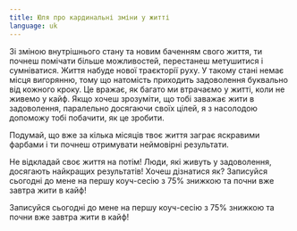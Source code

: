 ```yaml
---
title: Юля про кардинальні зміни у житті
language: uk
---
```


<p>Зі зміною внутрішнього стану та новим баченням свого життя, ти почнеш помічати
більше можливостей, перестанеш метушитися і сумніватися. Життя набуде нової
траєкторії руху. У такому стані немає місця вигорянню, тому що натомість
приходить задоволення буквально від кожного кроку. Це вражає, як багато ми
втрачаємо у житті, коли не живемо у кайф. Якщо хочеш зрозуміти, що тобі заважає
жити в задоволення, паралельно досягаючи своїх цілей, я з насолодою допоможу
тобі побачити, як це зробити.</p>

<p>Подумай, що вже за кілька місяців твоє життя заграє яскравими фарбами і ти
почнеш отримувати неймовірні результати.</p>

<p>Не відкладай своє життя на потім! Люди, які живуть у задоволення, досягають
найкращих результатів! Хочеш дізнатися як? Записуйся сьогодні до мене на першу
коуч-сесію з 75% знижкою та почни вже завтра жити в кайф!</p>

 <span class='text-change'>Записуйся сьогодні до мене на першу коуч-сесію з 75% знижкою та почни вже завтра жити в кайф!</span>       